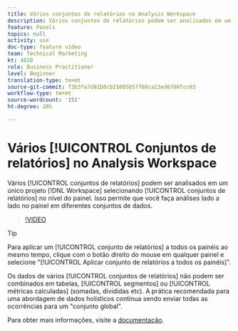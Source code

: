 ```yaml
---
title: Vários conjuntos de relatórios no Analysis Workspace
description: Vários conjuntos de relatórios podem ser analisados em um único projeto do Workspace selecionando conjuntos no nível do painel. Isso permite que você faça análises lado a lado no painel em diferentes conjuntos de dados.
feature: Panels
topics: null
activity: use
doc-type: feature video
team: Technical Marketing
kt: 4820
role: Business Practitioner
level: Beginner
translation-type: tm+mt
source-git-commit: f3b3fa7d91b0cb21005b57768ca23ed6700fcc03
workflow-type: tm+mt
source-wordcount: '151'
ht-degree: 28%

---
```



# Vários [!UICONTROL Conjuntos de relatórios] no Analysis Workspace

Vários [!UICONTROL conjuntos de relatórios] podem ser analisados em um único projeto [!DNL Workspace] selecionando [!UICONTROL conjuntos de relatórios] no nível do painel. Isso permite que você faça análises lado a lado no painel em diferentes conjuntos de dados.

>[!VIDEO](https://video.tv.adobe.com/v/32843/?quality=12)

>[!TIP]
>
> Para aplicar um [!UICONTROL conjunto de relatórios] a todos os painéis ao mesmo tempo, clique com o botão direito do mouse em qualquer painel e selecione &quot;[!UICONTROL Aplicar conjunto de relatórios a todos os painéis]&quot;.

Os dados de vários [!UICONTROL conjuntos de relatórios] não podem ser combinados em tabelas, [!UICONTROL segmentos] ou [!UICONTROL métricas calculadas] (somadas, divididas etc). A prática recomendada para uma abordagem de dados holísticos continua sendo enviar todas as ocorrências para um &quot;conjunto global&quot;.

Para obter mais informações, visite a [documentação](https://docs.adobe.com/content/help/pt-BR/analytics/analyze/analysis-workspace/build-workspace-project/multiple-report-suites.html).
